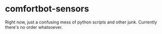 # comfortbot-sensors

Right now, just a confusing mess of python scripts and other junk.  Currently there's no order whatsoever.
